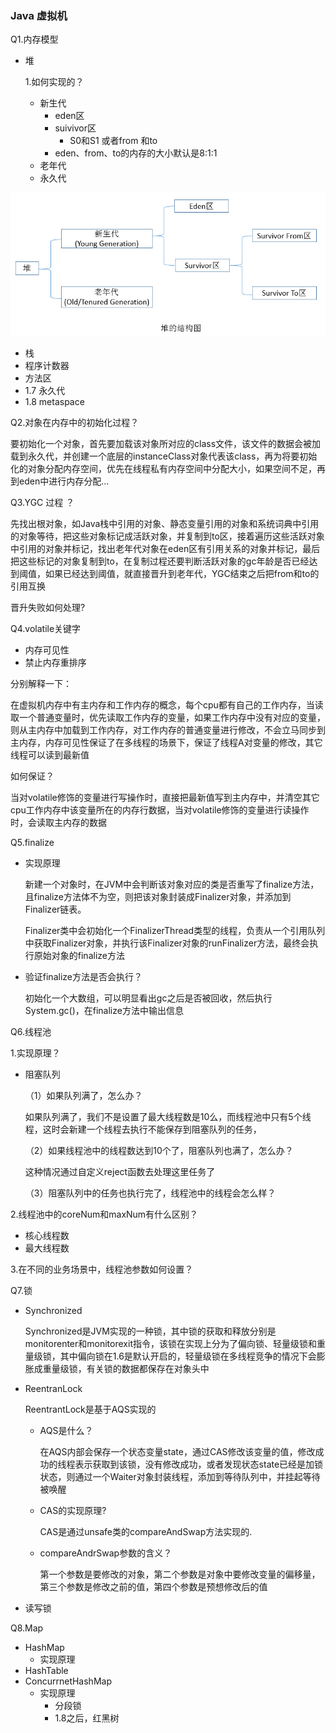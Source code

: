 ### Java 虚拟机

Q1.内存模型

* 堆

  1.如何实现的？

  * 新生代
    * eden区
    * suivivor区
      * S0和S1 或者from 和to
    * eden、from、to的内存的大小默认是8:1:1
  * 老年代
  * 永久代

![image](https://github.com/amibition521/MarkDown-Practice/raw/master/interview/ic/006tKfTcgw1fb916pqo7bj30lm09taas.jpg)

* 栈
* 程序计数器
* 方法区
* 1.7 永久代
* 1.8 metaspace

Q2.对象在内存中的初始化过程？

要初始化一个对象，首先要加载该对象所对应的class文件，该文件的数据会被加载到永久代，并创建一个底层的instanceClass对象代表该class，再为将要初始化的对象分配内存空间，优先在线程私有内存空间中分配大小，如果空间不足，再到eden中进行内存分配...

Q3.YGC 过程 ？

先找出根对象，如Java栈中引用的对象、静态变量引用的对象和系统词典中引用的对象等待，把这些对象标记成活跃对象，并复制到to区，接着遍历这些活跃对象中引用的对象并标记，找出老年代对象在eden区有引用关系的对象并标记，最后把这些标记的对象复制到to，在复制过程还要判断活跃对象的gc年龄是否已经达到阈值，如果已经达到阈值，就直接晋升到老年代，YGC结束之后把from和to的引用互换

晋升失败如何处理?

Q4.volatile关键字

* 内存可见性
* 禁止内存重排序

分别解释一下：

在虚拟机内存中有主内存和工作内存的概念，每个cpu都有自己的工作内存，当读取一个普通变量时，优先读取工作内存的变量，如果工作内存中没有对应的变量，则从主内存中加载到工作内存，对工作内存的普通变量进行修改，不会立马同步到主内存，内存可见性保证了在多线程的场景下，保证了线程A对变量的修改，其它线程可以读到最新值

如何保证？

当对volatile修饰的变量进行写操作时，直接把最新值写到主内存中，并清空其它cpu工作内存中该变量所在的内存行数据，当对volatile修饰的变量进行读操作时，会读取主内存的数据

Q5.finalize

* 实现原理

  新建一个对象时，在JVM中会判断该对象对应的类是否重写了finalize方法，且finalize方法体不为空，则把该对象封装成Finalizer对象，并添加到Finalizer链表。

  Finalizer类中会初始化一个FinalizerThread类型的线程，负责从一个引用队列中获取Finalizer对象，并执行该Finalizer对象的runFinalizer方法，最终会执行原始对象的finalize方法

* 验证finalize方法是否会执行？

  初始化一个大数组，可以明显看出gc之后是否被回收，然后执行System.gc()，在finalize方法中输出信息

Q6.线程池

1.实现原理？

* 阻塞队列

  （1）如果队列满了，怎么办？

  如果队列满了，我们不是设置了最大线程数是10么，而线程池中只有5个线程，这时会新建一个线程去执行不能保存到阻塞队列的任务，

  （2）如果线程池中的线程数达到10个了，阻塞队列也满了，怎么办？

  这种情况通过自定义reject函数去处理这里任务了

  （3）阻塞队列中的任务也执行完了，线程池中的线程会怎么样？

2.线程池中的coreNum和maxNum有什么区别？

* 核心线程数
* 最大线程数

3.在不同的业务场景中，线程池参数如何设置？

Q7.锁

* Synchronized 

  Synchronized是JVM实现的一种锁，其中锁的获取和释放分别是monitorenter和monitorexit指令，该锁在实现上分为了偏向锁、轻量级锁和重量级锁，其中偏向锁在1.6是默认开启的，轻量级锁在多线程竞争的情况下会膨胀成重量级锁，有关锁的数据都保存在对象头中

* ReentranLock

  ReentrantLock是基于AQS实现的

  * AQS是什么？

    在AQS内部会保存一个状态变量state，通过CAS修改该变量的值，修改成功的线程表示获取到该锁，没有修改成功，或者发现状态state已经是加锁状态，则通过一个Waiter对象封装线程，添加到等待队列中，并挂起等待被唤醒

  * CAS的实现原理?

    CAS是通过unsafe类的compareAndSwap方法实现的.

  * compareAndrSwap参数的含义？

    第一个参数是要修改的对象，第二个参数是对象中要修改变量的偏移量，第三个参数是修改之前的值，第四个参数是预想修改后的值

* 读写锁

Q8.Map

* HashMap
  * 实现原理
* HashTable
* ConcurrnetHashMap
  * 实现原理
    * 分段锁
    * 1.8之后，红黑树
